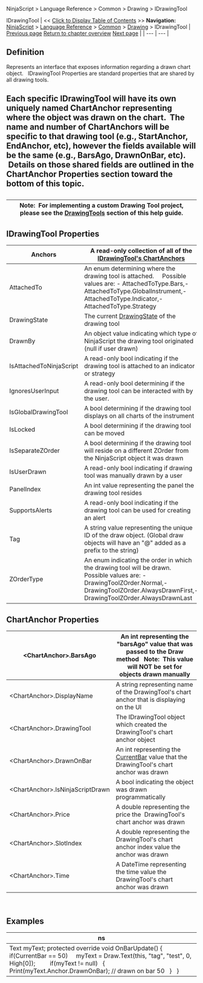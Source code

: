 ﻿
NinjaScript \> Language Reference \> Common \> Drawing \> IDrawingTool

IDrawingTool
| \<\< [Click to Display Table of Contents](idrawingtool.md) \>\> **Navigation:**     [NinjaScript](ninjascript.md) \> [Language Reference](language_reference_wip.md) \> [Common](common.md) \> [Drawing](drawing.md) \> IDrawingTool | [Previous page](drawingtools_drawobjects.md) [Return to chapter overview](drawing.md) [Next page](pricelevels.md) |
| --- | --- |
## Definition
Represents an interface that exposes information regarding a drawn chart object.
 
IDrawingTool Properties are standard properties that are shared by all drawing tools.  
## 
## Each specific IDrawingTool will have its own uniquely named ChartAnchor representing where the object was drawn on the chart.  The name and number of ChartAnchors will be specific to that drawing tool (e.g., StartAnchor, EndAnchor, etc), however the fields available will be the same (e.g., BarsAgo, DrawnOnBar, etc).  Details on those shared fields are outlined in the ChartAnchor Properties section toward the bottom of this topic.
## 
| Note:  For implementing a custom Drawing Tool project, please see the [DrawingTools](drawing_tools.md) section of this help guide. |
| --- |

## 
## 
## IDrawingTool Properties
| Anchors | A read\-only collection of all of the [IDrawingTool's ChartAnchors](idrawingtool.htm#chartanchor) |
| --- | --- |
| AttachedTo | An enum determining where the drawing tool is attached.     Possible values are: - AttachedToType.Bars,- AttachedToType.GlobalInstrument,- AttachedToType.Indicator,- AttachedToType.Strategy |
| DrawingState | The current [DrawingState](drawingstate.md) of the drawing tool |
| DrawnBy | An object value indicating which type of NinjaScript the drawing tool originated (null if user drawn) |
| IsAttachedToNinjaScript | A read\-only bool indicating if the drawing tool is attached to an indicator or strategy |
| IgnoresUserInput | A read\-only bool determining if the drawing tool can be interacted with by the user. |
| IsGlobalDrawingTool | A bool determining if the drawing tool displays on all charts of the instrument |
| IsLocked | A bool determining if the drawing tool can be moved |
| IsSeparateZOrder | A bool determining if the drawing tool will reside on a different ZOrder from the NinjaScript object it was drawn |
| IsUserDrawn | A read\-only bool indicating if drawing tool was manually drawn by a user |
| PanelIndex | An int value representing the panel the drawing tool resides |
| SupportsAlerts | A read\-only bool indicating if the drawing tool can be used for creating an alert |
| Tag | A string value representing the unique ID of the draw object. (Global draw objects will have an "@" added as a prefix to the string) |
| ZOrderType | An enum indicating the order in which the drawing tool will be drawn.    Possible values are: - DrawingToolZOrder.Normal,- DrawingToolZOrder.AlwaysDrawnFirst,- DrawingToolZOrder.AlwaysDrawnLast |

## ChartAnchor Properties
| \<ChartAnchor\>.BarsAgo | An int representing the "barsAgo" value that was passed to the Draw method    Note:  This value will NOT be set for objects drawn manually |
| --- | --- |
| \<ChartAnchor\>.DisplayName | A string representing name of the DrawingTool's chart anchor that is displaying on the UI |
| \<ChartAnchor\>.DrawingTool | The IDrawingTool object which created the DrawingTool's chart anchor object |
| \<ChartAnchor\>.DrawnOnBar | An int representing the [CurrentBar](currentbar.md) value that the DrawingTool's chart anchor was drawn |
| \<ChartAnchor\>.IsNinjaScriptDrawn | A bool indicating the object was drawn programmatically |
| \<ChartAnchor\>.Price | A double representing the price the  DrawingTool's chart anchor was drawn |
| \<ChartAnchor\>.SlotIndex | A double representing the DrawingTool's chart anchor index value the anchor was drawn |
| \<ChartAnchor\>.Time | A DateTime representing the time value the DrawingTool's chart anchor was drawn |

 
## 
## Examples
| ns |
| --- |
| Text myText; protected override void OnBarUpdate() {       if(CurrentBar \=\= 50)      myText \= Draw.Text(this, "tag", "test", 0, High\[0]);             if(myText !\= null)    {                 Print(myText.Anchor.DrawnOnBar); // drawn on bar 50    }     } |
